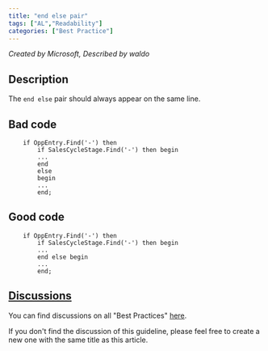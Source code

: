 ```yaml
---
title: "end else pair"
tags: ["AL","Readability"]
categories: ["Best Practice"]
---
```


_Created by Microsoft, Described by waldo_

## Description

The `end else` pair should always appear on the same line.

## Bad code

```al
    if OppEntry.Find('-') then
        if SalesCycleStage.Find('-') then begin
        ...
        end
        else
        begin
        ... 
        end;
```

## Good code

```al
    if OppEntry.Find('-') then
        if SalesCycleStage.Find('-') then begin
        ...
        end else begin
        ...
        end;
```

## [Discussions](https://github.com/microsoft/alguidelines/discussions/categories/bc-best-practices?discussions_q=end+else/pair+category%3A%22BC+Best+Practices%22)

You can find discussions on all "Best Practices" [here](https://github.com/microsoft/alguidelines/discussions/categories/bc-best-practices).

If you don't find the discussion of this guideline, please feel free to create a new one with the same title as this article.  
